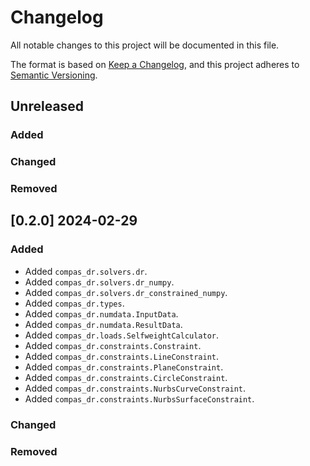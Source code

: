 # Changelog

All notable changes to this project will be documented in this file.

The format is based on [Keep a Changelog](https://keepachangelog.com/en/1.0.0/),
and this project adheres to [Semantic Versioning](https://semver.org/spec/v2.0.0.html).

## Unreleased

### Added

### Changed

### Removed


## [0.2.0] 2024-02-29

### Added

* Added `compas_dr.solvers.dr`.
* Added `compas_dr.solvers.dr_numpy`.
* Added `compas_dr.solvers.dr_constrained_numpy`.
* Added `compas_dr.types`.
* Added `compas_dr.numdata.InputData`.
* Added `compas_dr.numdata.ResultData`.
* Added `compas_dr.loads.SelfweightCalculator`.
* Added `compas_dr.constraints.Constraint`.
* Added `compas_dr.constraints.LineConstraint`.
* Added `compas_dr.constraints.PlaneConstraint`.
* Added `compas_dr.constraints.CircleConstraint`.
* Added `compas_dr.constraints.NurbsCurveConstraint`.
* Added `compas_dr.constraints.NurbsSurfaceConstraint`.

### Changed

### Removed
